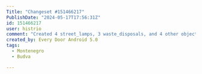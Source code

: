 ```yaml
---
Title: "Changeset #151466217"
PublishDate: "2024-05-17T17:56:31Z"
id: 151466217
user: histrio
comment: "Created 4 street_lamps, 3 waste_disposals, and 4 other objects"
created_by: Every Door Android 5.0
tags:
  - Montenegro
  - Budva

---
```

